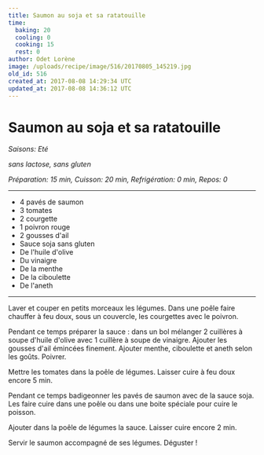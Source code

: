 ```yaml
---
title: Saumon au soja et sa ratatouille
time:
  baking: 20
  cooling: 0
  cooking: 15
  rest: 0
author: Odet Lorène
image: /uploads/recipe/image/516/20170805_145219.jpg
old_id: 516
created_at: 2017-08-08 14:29:34 UTC
updated_at: 2017-08-08 14:36:12 UTC
---
```


# Saumon au soja et sa ratatouille

_Saisons: Eté_

_sans lactose, sans gluten_

_Préparation: 15 min, Cuisson: 20 min, Refrigération: 0 min, Repos: 0_

---

- 4 pavés de saumon
- 3 tomates
- 2 courgette
- 1 poivron rouge
- 2 gousses d'ail
- Sauce soja sans gluten
- De l'huile d'olive
- Du vinaigre
- De la menthe
- De la ciboulette
- De l'aneth

---

Laver et couper en petits morceaux les légumes. Dans une poêle faire chauffer à feu doux, sous un couvercle, les courgettes avec le poivron.

Pendant ce temps préparer la sauce : dans un bol mélanger 2 cuillères à soupe d'huile d'olive avec 1 cuillère à soupe de vinaigre. Ajouter les gousses d'ail émincées finement. Ajouter menthe, ciboulette et aneth selon les goûts. Poivrer.

Mettre les tomates dans la poêle de légumes. Laisser cuire à feu doux encore 5 min.

Pendant ce temps badigeonner les pavés de saumon avec de la sauce soja. Les faire cuire dans une poêle ou dans une boite spéciale pour cuire le poisson.

Ajouter dans la poêle de légumes la sauce. Laisser cuire encore 2 min.

Servir le saumon accompagné de ses légumes. Déguster !
